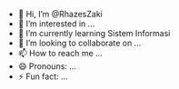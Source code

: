 - 👋 Hi, I’m @RhazesZaki
- 👀 I’m interested in ...
- 🌱 I’m currently learning Sistem Informasi
- 💞️ I’m looking to collaborate on ...
- 📫 How to reach me ...
- 😄 Pronouns: ...
- ⚡ Fun fact: ...

<!---
RhazesZaki/RhazesZaki is a ✨ special ✨ repository because its `README.md` (this file) appears on your GitHub profile.
You can click the Preview link to take a look at your changes.
--->
